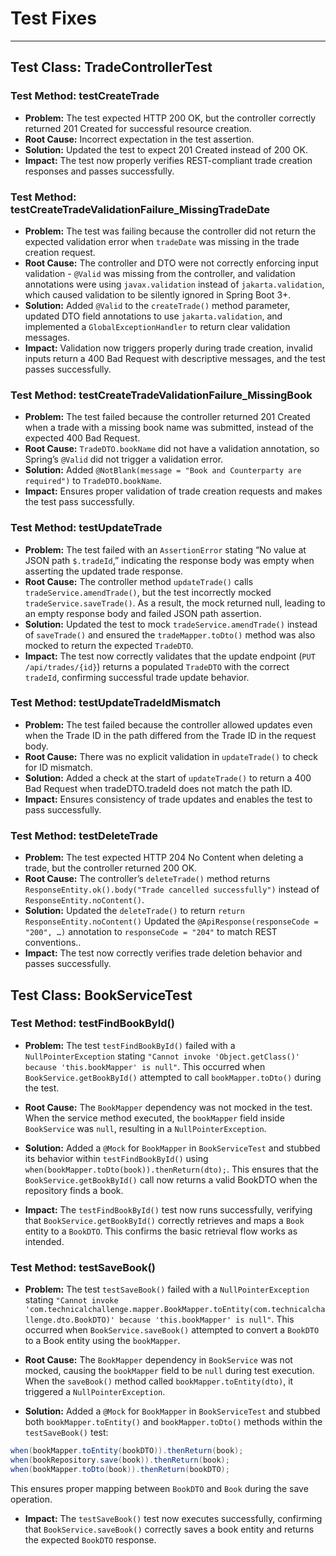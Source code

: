 # Test Fixes
___

## Test Class: TradeControllerTest

### Test Method: testCreateTrade

- **Problem:** The test expected HTTP 200 OK, but the controller correctly returned 201 Created for successful resource creation.
- **Root Cause:** Incorrect expectation in the test assertion.
- **Solution:** Updated the test to expect 201 Created instead of 200 OK.
- **Impact:** The test now properly verifies REST-compliant trade creation responses and passes successfully.


### Test Method: testCreateTradeValidationFailure_MissingTradeDate

- **Problem:** The test was failing because the controller did not return the expected validation error when `tradeDate` was missing in the trade creation request.
- **Root Cause:** The controller and DTO were not correctly enforcing input validation - `@Valid` was missing from the controller, and validation annotations were using `javax.validation` instead of `jakarta.validation`, which caused validation to be silently ignored in Spring Boot 3+.
- **Solution:** Added `@Valid` to the `createTrade()` method parameter, updated DTO field annotations to use `jakarta.validation`, and implemented a `GlobalExceptionHandler` to return clear validation messages.
- **Impact:** Validation now triggers properly during trade creation, invalid inputs return a 400 Bad Request with descriptive messages, and the test passes successfully.


### Test Method: testCreateTradeValidationFailure_MissingBook

- **Problem:** The test failed because the controller returned 201 Created when a trade with a missing book name was submitted, instead of the expected 400 Bad Request.
- **Root Cause:** `TradeDTO.bookName` did not have a validation annotation, so Spring’s `@Valid` did not trigger a validation error.
- **Solution:** Added `@NotBlank(message = "Book and Counterparty are required")` to `TradeDTO.bookName`.
- **Impact:** Ensures proper validation of trade creation requests and makes the test pass successfully.


### Test Method: testUpdateTrade
- **Problem:** The test failed with an `AssertionError` stating “No value at JSON path `$.tradeId`,” indicating the response body was empty when asserting the updated trade response.
- **Root Cause:** The controller method `updateTrade()` calls `tradeService.amendTrade()`, but the test incorrectly mocked `tradeService.saveTrade()`. As a result, the mock returned null, leading to an empty response body and failed JSON path assertion.
- **Solution:**  Updated the test to mock `tradeService.amendTrade()` instead of `saveTrade()` and ensured the `tradeMapper.toDto()` method was also mocked to return the expected `TradeDTO`.
- **Impact:** The test now correctly validates that the update endpoint (`PUT /api/trades/{id}`) returns a populated `TradeDTO` with the correct `tradeId`, confirming successful trade update behavior.


### Test Method: testUpdateTradeIdMismatch

- **Problem:** The test failed because the controller allowed updates even when the Trade ID in the path differed from the Trade ID in the request body.
- **Root Cause:** There was no explicit validation in `updateTrade()` to check for ID mismatch.
- **Solution:** Added a check at the start of `updateTrade()` to return a 400 Bad Request when tradeDTO.tradeId does not match the path ID.
- **Impact:** Ensures consistency of trade updates and enables the test to pass successfully.


### Test Method: testDeleteTrade
- **Problem:** The test expected HTTP 204 No Content when deleting a trade, but the controller returned 200 OK.
- **Root Cause:** The controller’s `deleteTrade()` method returns `ResponseEntity.ok().body("Trade cancelled successfully")` instead of `ResponseEntity.noContent()`.
- **Solution:** Updated the `deleteTrade()` to return `return ResponseEntity.noContent()` Updated the `@ApiResponse(responseCode = "200", …)` annotation to `responseCode = "204"` to match REST conventions..
- **Impact:** The test now correctly verifies trade deletion behavior and passes successfully.


## Test Class: BookServiceTest

### Test Method: testFindBookById()
- **Problem:** The test `testFindBookById()` failed with a `NullPointerException` stating `"Cannot invoke 'Object.getClass()' because 'this.bookMapper' is null"`.
This occurred when `BookService.getBookById()` attempted to call `bookMapper.toDto()` during the test.

- **Root Cause:** The `BookMapper` dependency was not mocked in the test. When the service method executed, the `bookMapper` field inside `BookService` was `null`, resulting in a `NullPointerException`.

- **Solution:** Added a `@Mock` for `BookMapper` in `BookServiceTest` and stubbed its behavior within `testFindBookById()` using `when(bookMapper.toDto(book)).thenReturn(dto);`. This ensures that the `BookService.getBookById()` call now returns a valid BookDTO when the repository finds a book.
- **Impact:** The `testFindBookById()` test now runs successfully, verifying that `BookService.getBookById()` correctly retrieves and maps a `Book` entity to a `BookDTO`. This confirms the basic retrieval flow works as intended.


### Test Method: testSaveBook()
- **Problem:** The test `testSaveBook()` failed with a `NullPointerException` stating `"Cannot invoke 'com.technicalchallenge.mapper.BookMapper.toEntity(com.technicalchallenge.dto.BookDTO)' because 'this.bookMapper' is null"`. This occurred when `BookService.saveBook()` attempted to convert a `BookDTO` to a Book entity using the `bookMapper`.

- **Root Cause:** The `BookMapper` dependency in `BookService` was not mocked, causing the `bookMapper` field to be `null` during test execution. When the `saveBook()` method called `bookMapper.toEntity(dto)`, it triggered a `NullPointerException`.

- **Solution:** Added a `@Mock` for `BookMapper` in `BookServiceTest` and stubbed both `bookMapper.toEntity()` and `bookMapper.toDto()` methods within the `testSaveBook()` test:

```java
when(bookMapper.toEntity(bookDTO)).thenReturn(book);
when(bookRepository.save(book)).thenReturn(book);
when(bookMapper.toDto(book)).thenReturn(bookDTO);
```

This ensures proper mapping between `BookDTO` and `Book` during the save operation.

- **Impact:** The `testSaveBook()` test now executes successfully, confirming that `BookService.saveBook()` correctly saves a book entity and returns the expected `BookDTO` response.